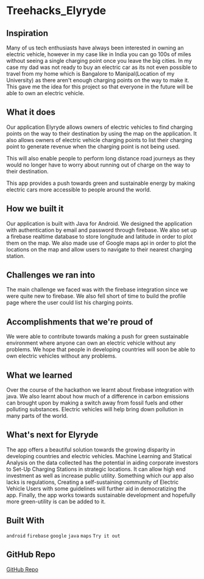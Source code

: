 # Treehacks_Elyryde

## Inspiration

Many of us tech enthusiasts have always been interested in owning an electric vehicle, however in my case like in India you can go 100s of miles without seeing a single charging point once you leave the big cities. In my case my dad was not ready to buy an electric car as its not even possible to travel from my home which is Bangalore to Manipal(Location of my University) as there aren't enough charging points on the way to make it. This gave me the idea for this project so that everyone in the future will be able to own an electric vehicle.

## What it does

Our application Elyryde allows owners of electric vehicles to find charging points on the way to their destination by using the map on the application. It also allows owners of electric vehicle charging points to list their charging point to generate revenue when the charging point is not being used.

This will also enable people to perform long distance road journeys as they would no longer have to worry about running out of charge on the way to their destination.

This app provides a push towards green and sustainable energy by making electric cars more accessible to people around the world.

## How we built it

Our application is built with Java for Android. We designed the application with authentication by email and password through firebase. We also set up a firebase realtime database to store longitude and latitude in order to plot them on the map. We also made use of Google maps api in order to plot the locations on the map and allow users to navigate to their nearest charging station.

## Challenges we ran into
The main challenge we faced was with the firebase integration since we were quite new to firebase. We also fell short of time to build the profile page where the user could list his charging points.

## Accomplishments that we're proud of
We were able to contribute towards making a push for green sustainable environment where anyone can own an electric vehicle without any problems. We hope that people in developing countries will soon be able to own electric vehicles without any problems.

## What we learned
Over the course of the hackathon we learnt about firebase integration with java. We also learnt about how much of a difference in carbon emissions can brought upon by making a switch away from fossil fuels and other polluting substances. Electric vehicles will help bring down pollution in many parts of the world.

## What's next for Elyryde
The app offers a beautiful solution towards the growing disparity in developing countries and electric vehicles. Machine Learning and Statical Analysis on the data collected has the potential in aiding corporate investors to Set-Up Charging Stations in strategic locations. It can allow high end investment as well as increase public utility. Something which our app also lacks is regulations, Creating a self-sustaining community of Electric Vehicle Users with some guidelines will further aid in democratizing the app. Finally, the app works towards sustainable development and hopefully more green-utility is can be added to it.

## Built With
`android` `firebase` `google` `java` `maps` `Try it out` 

## GitHub Repo
[GitHub Repo](https://github.com/sarthak815/Treehacks_Elyryde)
